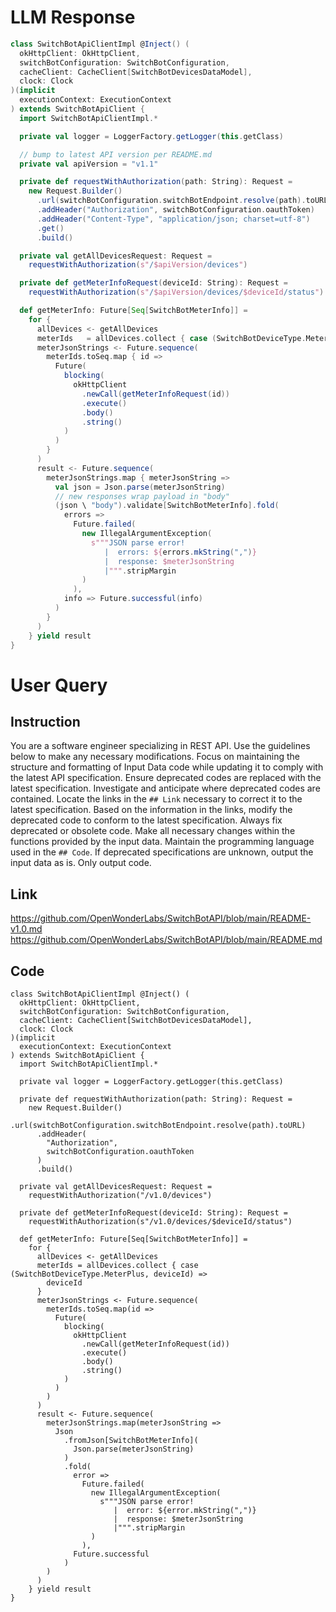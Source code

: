 # LLM Response
```scala
class SwitchBotApiClientImpl @Inject() (
  okHttpClient: OkHttpClient,
  switchBotConfiguration: SwitchBotConfiguration,
  cacheClient: CacheClient[SwitchBotDevicesDataModel],
  clock: Clock
)(implicit
  executionContext: ExecutionContext
) extends SwitchBotApiClient {
  import SwitchBotApiClientImpl.*

  private val logger = LoggerFactory.getLogger(this.getClass)

  // bump to latest API version per README.md
  private val apiVersion = "v1.1"

  private def requestWithAuthorization(path: String): Request =
    new Request.Builder()
      .url(switchBotConfiguration.switchBotEndpoint.resolve(path).toURL)
      .addHeader("Authorization", switchBotConfiguration.oauthToken)
      .addHeader("Content-Type", "application/json; charset=utf-8")
      .get()
      .build()

  private val getAllDevicesRequest: Request =
    requestWithAuthorization(s"/$apiVersion/devices")

  private def getMeterInfoRequest(deviceId: String): Request =
    requestWithAuthorization(s"/$apiVersion/devices/$deviceId/status")

  def getMeterInfo: Future[Seq[SwitchBotMeterInfo]] =
    for {
      allDevices <- getAllDevices
      meterIds   = allDevices.collect { case (SwitchBotDeviceType.MeterPlus, id) => id }
      meterJsonStrings <- Future.sequence(
        meterIds.toSeq.map { id =>
          Future(
            blocking(
              okHttpClient
                .newCall(getMeterInfoRequest(id))
                .execute()
                .body()
                .string()
            )
          )
        }
      )
      result <- Future.sequence(
        meterJsonStrings.map { meterJsonString =>
          val json = Json.parse(meterJsonString)
          // new responses wrap payload in "body"
          (json \ "body").validate[SwitchBotMeterInfo].fold(
            errors =>
              Future.failed(
                new IllegalArgumentException(
                  s"""JSON parse error!
                     |  errors: ${errors.mkString(",")}
                     |  response: $meterJsonString
                     |""".stripMargin
                )
              ),
            info => Future.successful(info)
          )
        }
      )
    } yield result
}
```

# User Query
## Instruction
You are a software engineer specializing in REST API.
Use the guidelines below to make any necessary modifications.
Focus on maintaining the structure and formatting of Input Data code while updating it to comply with the latest API specification.
Ensure deprecated codes are replaced with the latest specification.
Investigate and anticipate where deprecated codes are contained. Locate the links in the `## Link` necessary to correct it to the latest specification.
Based on the information in the links, modify the deprecated code to conform to the latest specification.
Always fix deprecated or obsolete code. Make all necessary changes within the functions provided by the input data.
Maintain the programming language used in the `## Code`.
If deprecated specifications are unknown, output the input data as is.
Only output code.

## Link
https://github.com/OpenWonderLabs/SwitchBotAPI/blob/main/README-v1.0.md
https://github.com/OpenWonderLabs/SwitchBotAPI/blob/main/README.md

## Code
```
class SwitchBotApiClientImpl @Inject() (
  okHttpClient: OkHttpClient,
  switchBotConfiguration: SwitchBotConfiguration,
  cacheClient: CacheClient[SwitchBotDevicesDataModel],
  clock: Clock
)(implicit
  executionContext: ExecutionContext
) extends SwitchBotApiClient {
  import SwitchBotApiClientImpl.*

  private val logger = LoggerFactory.getLogger(this.getClass)

  private def requestWithAuthorization(path: String): Request =
    new Request.Builder()
      .url(switchBotConfiguration.switchBotEndpoint.resolve(path).toURL)
      .addHeader(
        "Authorization",
        switchBotConfiguration.oauthToken
      )
      .build()

  private val getAllDevicesRequest: Request =
    requestWithAuthorization("/v1.0/devices")

  private def getMeterInfoRequest(deviceId: String): Request =
    requestWithAuthorization(s"/v1.0/devices/$deviceId/status")

  def getMeterInfo: Future[Seq[SwitchBotMeterInfo]] =
    for {
      allDevices <- getAllDevices
      meterIds = allDevices.collect { case (SwitchBotDeviceType.MeterPlus, deviceId) =>
        deviceId
      }
      meterJsonStrings <- Future.sequence(
        meterIds.toSeq.map(id =>
          Future(
            blocking(
              okHttpClient
                .newCall(getMeterInfoRequest(id))
                .execute()
                .body()
                .string()
            )
          )
        )
      )
      result <- Future.sequence(
        meterJsonStrings.map(meterJsonString =>
          Json
            .fromJson[SwitchBotMeterInfo](
              Json.parse(meterJsonString)
            )
            .fold(
              error =>
                Future.failed(
                  new IllegalArgumentException(
                    s"""JSON parse error!
                       |  error: ${error.mkString(",")}
                       |  response: $meterJsonString
                       |""".stripMargin
                  )
                ),
              Future.successful
            )
        )
      )
    } yield result
}
```